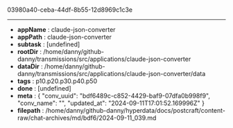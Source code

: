 # [](https://claude.ai/chat/bdf6489c-c852-4429-baf9-07dfa0b998f9)

03980a40-ceba-44df-8b55-12d8969c1c3e



---

* **appName** : claude-json-converter
* **appPath** : claude-json-converter
* **subtask** : [undefined]
* **rootDir** : /home/danny/github-danny/transmissions/src/applications/claude-json-converter
* **dataDir** : /home/danny/github-danny/transmissions/src/applications/claude-json-converter/data
* **tags** : p10.p20.p30.p40.p50
* **done** : [undefined]
* **meta** : {
  "conv_uuid": "bdf6489c-c852-4429-baf9-07dfa0b998f9",
  "conv_name": "",
  "updated_at": "2024-09-11T17:01:52.169996Z"
}
* **filepath** : /home/danny/github-danny/hyperdata/docs/postcraft/content-raw/chat-archives/md/bdf6/2024-09-11_039.md